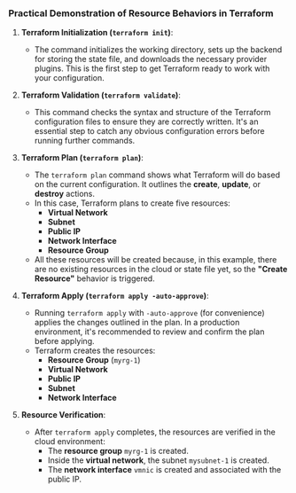 ### **Practical Demonstration of Resource Behaviors in Terraform**

1. **Terraform Initialization (`terraform init`)**:
   - The command initializes the working directory, sets up the backend for storing the state file, and downloads the necessary provider plugins. This is the first step to get Terraform ready to work with your configuration.

2. **Terraform Validation (`terraform validate`)**:
   - This command checks the syntax and structure of the Terraform configuration files to ensure they are correctly written. It's an essential step to catch any obvious configuration errors before running further commands.
   
3. **Terraform Plan (`terraform plan`)**:
   - The `terraform plan` command shows what Terraform will do based on the current configuration. It outlines the **create**, **update**, or **destroy** actions.
   - In this case, Terraform plans to create five resources:
     - **Virtual Network**
     - **Subnet**
     - **Public IP**
     - **Network Interface**
     - **Resource Group**
   - All these resources will be created because, in this example, there are no existing resources in the cloud or state file yet, so the **"Create Resource"** behavior is triggered.

4. **Terraform Apply (`terraform apply -auto-approve`)**:
   - Running `terraform apply` with `-auto-approve` (for convenience) applies the changes outlined in the plan. In a production environment, it's recommended to review and confirm the plan before applying.
   - Terraform creates the resources:
     - **Resource Group** (`myrg-1`)
     - **Virtual Network**
     - **Public IP**
     - **Subnet**
     - **Network Interface**
   
5. **Resource Verification**:
   - After `terraform apply` completes, the resources are verified in the cloud environment:
     - The **resource group** `myrg-1` is created.
     - Inside the **virtual network**, the subnet `mysubnet-1` is created.
     - The **network interface** `vmnic` is created and associated with the public IP.